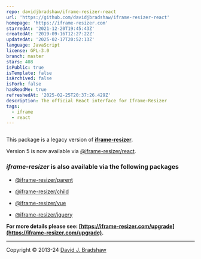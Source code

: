 ```yaml
---
repo: davidjbradshaw/iframe-resizer-react
url: 'https://github.com/davidjbradshaw/iframe-resizer-react'
homepage: 'https://iframe-resizer.com'
starredAt: '2021-12-20T19:45:43Z'
createdAt: '2019-09-16T12:27:22Z'
updatedAt: '2025-02-17T20:52:13Z'
language: JavaScript
license: GPL-3.0
branch: master
stars: 408
isPublic: true
isTemplate: false
isArchived: false
isFork: false
hasReadMe: true
refreshedAt: '2025-02-25T20:37:26.429Z'
description: The official React interface for Iframe-Resizer
tags:
  - iframe
  - react
---
```


[<img src="https://iframe-resizer.com/logo-full.svg" alt="" title="" style="margin-bottom: -20px">](https://iframe-resizer.com)

This package is a legacy version of __[iframe-resizer](https://iframe-resizer.com)__.

Version 5 is now available via [@iframe-resizer/react](https://www.npmjs.com/package/@iframe-resizer/react).

### _iframe-resizer_ is also available via the following packages

 * [@iframe-resizer/parent](https://www.npmjs.com/package/@iframe-resizer/parent)
 * [@iframe-resizer/child](https://www.npmjs.com/package/@iframe-resizer/child)

 * [@iframe-resizer/vue](https://www.npmjs.com/package/@iframe-resizer/vue)
 * [@iframe-resizer/jquery](https://www.npmjs.com/package/@iframe-resizer/jquery)

**For more details please see: [https://iframe-resizer.com/upgrade](https://iframe-resizer.com/upgrade).**

---
Copyright &copy; 2013-24 [David J. Bradshaw](https://github.com/davidjbradshaw)
